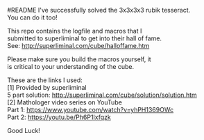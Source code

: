 #README
I've successfully solved the 3x3x3x3 rubik tesseract.  
You can do it too!

This repo contains the logfile and macros that I  
submitted to superliminal to get into their hall of fame.  
See: http://superliminal.com/cube/halloffame.htm  

Please make sure you build the macros yourself, it  
is critical to your understanding of the cube.

These are the links I used:  
[1] Provided by superliminal  
5 part solution: http://superliminal.com/cube/solution/solution.htm  
[2] Mathologer video series on YouTube  
Part 1: https://www.youtube.com/watch?v=yhPH1369OWc  
Part 2: https://youtu.be/Ph6P1Ixfqzk

Good Luck!
